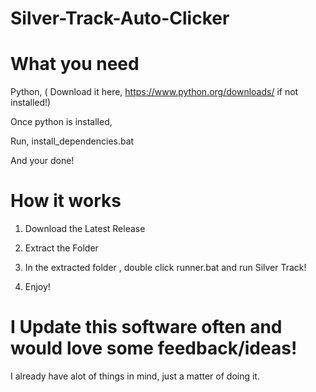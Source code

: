 # Silver-Track-Auto-Clicker

# What you need 

 Python, ( Download it here, https://www.python.org/downloads/ if not installed!)

 Once python is installed, 

 Run, install_dependencies.bat

 And your done!
 

 # How it works

 1. Download the Latest Release

 2. Extract the Folder

 3. In the extracted folder , double click runner.bat and run Silver Track!

 4. Enjoy!

# I Update this software often and would love some feedback/ideas!

I already have alot of things in mind, just a matter of doing it.

